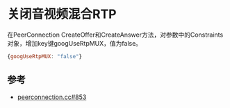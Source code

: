 # 关闭音视频混合RTP

在PeerConnection CreateOffer和CreateAnswer方法，对参数中的Constraints对象，增加key键googUseRtpMUX，值为false。

``` javascript
{googUseRtpMUX: "false"}
```

## 参考

* [peerconnection.cc#853](https://chromium.googlesource.com/external/webrtc/+/master/webrtc/pc/peerconnection.cc#853)
